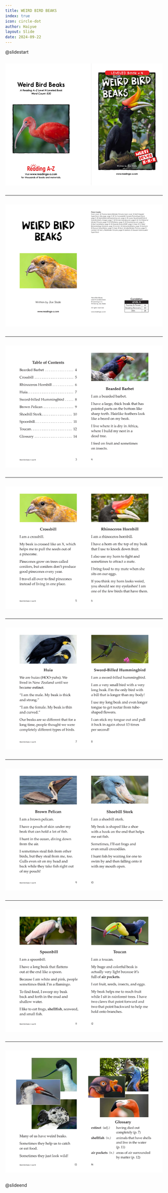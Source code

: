 ```yaml
---
title: WEIRD BIRD BEAKS
index: true
icon: circle-dot
author: Haiyue
layout: Slide
date: 2024-09-22
---
```

 
@slidestart

<div style="display:flex">
<div style="flex:1">

![](https://raw.githubusercontent.com/yclord/reading/refs/heads/master/english/Level-N/WEIRD%20BIRD%20BEAKS/001.webp)
</div>
<div style="flex:1">

![](https://raw.githubusercontent.com/yclord/reading/refs/heads/master/english/Level-N/WEIRD%20BIRD%20BEAKS/002.webp)
</div>
</div>

---

<div style="display:flex">
<div style="flex:1">

![](https://raw.githubusercontent.com/yclord/reading/refs/heads/master/english/Level-N/WEIRD%20BIRD%20BEAKS/003.webp)
</div>
<div style="flex:1">

![](https://raw.githubusercontent.com/yclord/reading/refs/heads/master/english/Level-N/WEIRD%20BIRD%20BEAKS/004.webp)
</div>
</div>

---

<div style="display:flex">
<div style="flex:1">

![](https://raw.githubusercontent.com/yclord/reading/refs/heads/master/english/Level-N/WEIRD%20BIRD%20BEAKS/005.webp)
</div>
<div style="flex:1">

![](https://raw.githubusercontent.com/yclord/reading/refs/heads/master/english/Level-N/WEIRD%20BIRD%20BEAKS/006.webp)
</div>
</div>

---

<div style="display:flex">
<div style="flex:1">

![](https://raw.githubusercontent.com/yclord/reading/refs/heads/master/english/Level-N/WEIRD%20BIRD%20BEAKS/007.webp)
</div>
<div style="flex:1">

![](https://raw.githubusercontent.com/yclord/reading/refs/heads/master/english/Level-N/WEIRD%20BIRD%20BEAKS/008.webp)
</div>
</div>

---

<div style="display:flex">
<div style="flex:1">

![](https://raw.githubusercontent.com/yclord/reading/refs/heads/master/english/Level-N/WEIRD%20BIRD%20BEAKS/009.webp)
</div>
<div style="flex:1">

![](https://raw.githubusercontent.com/yclord/reading/refs/heads/master/english/Level-N/WEIRD%20BIRD%20BEAKS/010.webp)
</div>
</div>

---

<div style="display:flex">
<div style="flex:1">

![](https://raw.githubusercontent.com/yclord/reading/refs/heads/master/english/Level-N/WEIRD%20BIRD%20BEAKS/011.webp)
</div>
<div style="flex:1">

![](https://raw.githubusercontent.com/yclord/reading/refs/heads/master/english/Level-N/WEIRD%20BIRD%20BEAKS/012.webp)
</div>
</div>

---

<div style="display:flex">
<div style="flex:1">

![](https://raw.githubusercontent.com/yclord/reading/refs/heads/master/english/Level-N/WEIRD%20BIRD%20BEAKS/013.webp)
</div>
<div style="flex:1">

![](https://raw.githubusercontent.com/yclord/reading/refs/heads/master/english/Level-N/WEIRD%20BIRD%20BEAKS/014.webp)
</div>
</div>

---

<div style="display:flex">
<div style="flex:1">

![](https://raw.githubusercontent.com/yclord/reading/refs/heads/master/english/Level-N/WEIRD%20BIRD%20BEAKS/015.webp)
</div>
<div style="flex:1">

![](https://raw.githubusercontent.com/yclord/reading/refs/heads/master/english/Level-N/WEIRD%20BIRD%20BEAKS/016.webp)
</div>
</div>

@slideend